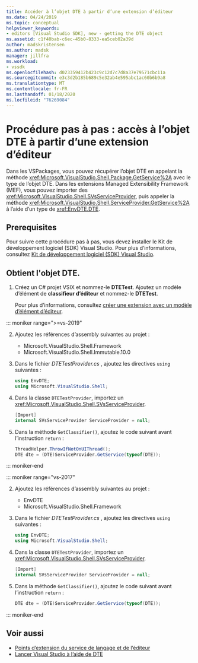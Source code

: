 ```yaml
---
title: Accéder à l’objet DTE à partir d’une extension d’éditeur
ms.date: 04/24/2019
ms.topic: conceptual
helpviewer_keywords:
- editors [Visual Studio SDK], new - getting the DTE object
ms.assetid: c1f40bab-c6ec-45b0-8333-ea5ceb02a39d
author: madskristensen
ms.author: madsk
manager: jillfra
ms.workload:
- vssdk
ms.openlocfilehash: d023359412b423c9c12d7c7d8a37e79571cbc11a
ms.sourcegitcommit: e3c3d2b185b689c5e32ab4e595abc1ac60b6b9a8
ms.translationtype: MT
ms.contentlocale: fr-FR
ms.lasthandoff: 01/18/2020
ms.locfileid: "76269084"
---
```

# <a name="walkthrough-access-the-dte-object-from-an-editor-extension"></a>Procédure pas à pas : accès à l’objet DTE à partir d’une extension d’éditeur

Dans les VSPackages, vous pouvez récupérer l’objet DTE en appelant la méthode <xref:Microsoft.VisualStudio.Shell.Package.GetService%2A> avec le type de l’objet DTE. Dans les extensions Managed Extensibility Framework (MEF), vous pouvez importer des <xref:Microsoft.VisualStudio.Shell.SVsServiceProvider>, puis appeler la méthode <xref:Microsoft.VisualStudio.Shell.ServiceProvider.GetService%2A> à l’aide d’un type de <xref:EnvDTE.DTE>.

## <a name="prerequisites"></a>Prerequisites

Pour suivre cette procédure pas à pas, vous devez installer le Kit de développement logiciel (SDK) Visual Studio. Pour plus d’informations, consultez [Kit de développement logiciel (SDK) Visual Studio](../extensibility/visual-studio-sdk.md).

## <a name="get-the-dte-object"></a>Obtient l'objet DTE.

1. Créez un C# projet VSIX et nommez-le **DTETest**. Ajoutez un modèle d’élément de **classifieur d’éditeur** et nommez-le **DTETest**.

   Pour plus d’informations, consultez [créer une extension avec un modèle d’élément d’éditeur](../extensibility/creating-an-extension-with-an-editor-item-template.md).

::: moniker range=">=vs-2019"

2. Ajoutez les références d’assembly suivantes au projet :

    - Microsoft.VisualStudio.Shell.Framework
    - Microsoft.VisualStudio.Shell.Immutable.10.0

3. Dans le fichier *DTETestProvider.cs* , ajoutez les directives `using` suivantes :

    ```csharp
    using EnvDTE;
    using Microsoft.VisualStudio.Shell;
    ```

4. Dans la classe `DTETestProvider`, importez un <xref:Microsoft.VisualStudio.Shell.SVsServiceProvider>.

    ```csharp
    [Import]
    internal SVsServiceProvider ServiceProvider = null;
    ```

5. Dans la méthode `GetClassifier()`, ajoutez le code suivant avant l’instruction `return` :

    ```csharp
   ThreadHelper.ThrowIfNotOnUIThread();
   DTE dte = (DTE)ServiceProvider.GetService(typeof(DTE));
   ```

::: moniker-end

::: moniker range="vs-2017"

2. Ajoutez les références d’assembly suivantes au projet :

   - EnvDTE
   - Microsoft.VisualStudio.Shell.Framework

3. Dans le fichier *DTETestProvider.cs* , ajoutez les directives `using` suivantes :

    ```csharp
    using EnvDTE;
    using Microsoft.VisualStudio.Shell;
    ```

4. Dans la classe `DTETestProvider`, importez un <xref:Microsoft.VisualStudio.Shell.SVsServiceProvider>.

    ```csharp
    [Import]
    internal SVsServiceProvider ServiceProvider = null;
    ```

5. Dans la méthode `GetClassifier()`, ajoutez le code suivant avant l’instruction `return` :

    ```csharp
   DTE dte = (DTE)ServiceProvider.GetService(typeof(DTE));
   ```

::: moniker-end

## <a name="see-also"></a>Voir aussi

- [Points d’extension du service de langage et de l’éditeur](../extensibility/language-service-and-editor-extension-points.md)
- [Lancer Visual Studio à l’aide de DTE](launch-visual-studio-dte.md)

